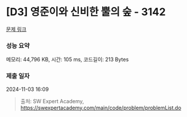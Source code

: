 # [D3] 영준이와 신비한 뿔의 숲 - 3142 

[문제 링크](https://swexpertacademy.com/main/code/problem/problemDetail.do?contestProbId=AV_6xWk6sbADFAWS) 

### 성능 요약

메모리: 44,796 KB, 시간: 105 ms, 코드길이: 213 Bytes

### 제출 일자

2024-11-03 16:09



> 출처: SW Expert Academy, https://swexpertacademy.com/main/code/problem/problemList.do
